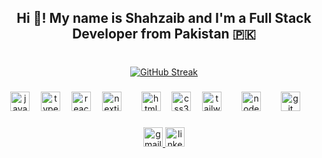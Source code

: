 <h2 align="center">Hi 👋! My name is Shahzaib and I'm a Full Stack Developer from Pakistan 🇵🇰</h2>

###

<br clear="both">

<div align="center">
  <a href="https://git.io/streak-stats"><img src="https://streak-stats.demolab.com?user=Shahzaib-Khan-200024&theme=dark" alt="GitHub Streak" /></a>
</div>

###

<div align="center">
  <img src="https://cdn.jsdelivr.net/gh/devicons/devicon/icons/javascript/javascript-original.svg" height="31" alt="javascript logo"  />
  <img width="10" />
  <img src="https://cdn.jsdelivr.net/gh/devicons/devicon/icons/typescript/typescript-original.svg" height="31" alt="typescript logo"  />
  <img width="10" />
  <img src="https://cdn.jsdelivr.net/gh/devicons/devicon/icons/react/react-original.svg" height="31" alt="react logo"  />
  <img width="10" />
  <img src="https://cdn.jsdelivr.net/gh/devicons/devicon/icons/nextjs/nextjs-original.svg" height="31" alt="nextjs logo"  />
  <img width="10" />
  <img width="10" />
  <img src="https://cdn.jsdelivr.net/gh/devicons/devicon/icons/html5/html5-original.svg" height="31" alt="html5 logo"  />
  <img width="10" />
  <img src="https://cdn.jsdelivr.net/gh/devicons/devicon/icons/css3/css3-original.svg" height="31" alt="css3 logo"  />
  <img width="10" />
  <img src="https://cdn.simpleicons.org/tailwindcss/06B6D4" height="31" alt="tailwindcss logo"  />
  <img width="10" />
  <!-- <img src="https://cdn.simpleicons.org/mongodb/47A248" height="31" alt="mongodb logo"  /> -->
  <img width="10" />
  <img src="https://cdn.simpleicons.org/nodedotjs/339933" height="31" alt="nodejs logo"  />
  <img width="10" />
  <!-- <img src="https://cdn.simpleicons.org/flutter/02569B" height="31" alt="flutter logo"  /> -->
  <img width="10" />
  <img src="https://www.vectorlogo.zone/logos/git-scm/git-scm-icon.svg" height="31" alt="git logo"  />
  <!-- <img width="10" /> -->
  <!-- <img src="https://cdn.simpleicons.org/figma/F24E1E" height="31" alt="figma logo"  /> -->
  <img width="10" />
  <!-- <img src="https://cdn.simpleicons.org/cloudflare/F38020" height="31" alt="cloudflare logo"  /> -->
  <img width="10" />
  <!-- <img src="https://cdn.simpleicons.org/firebase/FFCA28" height="31" alt="firebase logo"  /> -->
</div>

###

<div align="center">
  <a href="mailto:mohammadshahzaib2004@gmail.com" target="_blank">
    <img src="https://img.shields.io/static/v1?message=Gmail&logo=gmail&label=&color=D14836&logoColor=white&labelColor=&style=for-the-badge" height="31" alt="gmail logo"  />
  </a>
  <a href="https://www.linkedin.com/in/muhammad-shahzaib-khan-9475882b5/" target="_blank">
    <img src="https://img.shields.io/static/v1?message=LinkedIn&logo=linkedin&label=&color=0077B5&logoColor=white&labelColor=&style=for-the-badge" height="31" alt="linkedin logo"  />
  </a>
  
</div>
